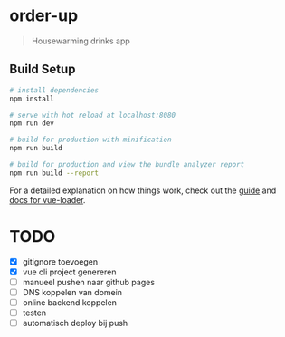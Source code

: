 # order-up

> Housewarming drinks app

## Build Setup

``` bash
# install dependencies
npm install

# serve with hot reload at localhost:8080
npm run dev

# build for production with minification
npm run build

# build for production and view the bundle analyzer report
npm run build --report
```

For a detailed explanation on how things work, check out the [guide](http://vuejs-templates.github.io/webpack/) and [docs for vue-loader](http://vuejs.github.io/vue-loader).

# TODO
- [x] gitignore toevoegen
- [x] vue cli project genereren
- [ ] manueel pushen naar github pages
- [ ] DNS koppelen van domein
- [ ] online backend koppelen
- [ ] testen
- [ ] automatisch deploy bij push